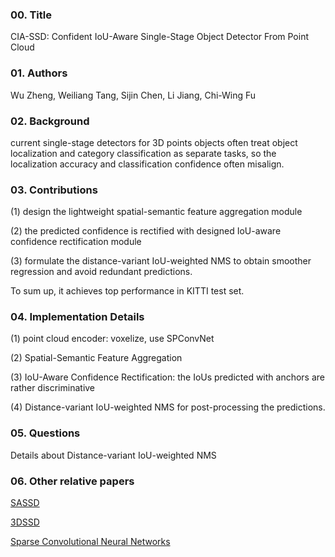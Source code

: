 ### 00. Title
CIA-SSD: Confident IoU-Aware Single-Stage Object Detector From Point Cloud
### 01. Authors
Wu Zheng, Weiliang Tang, Sijin Chen, Li Jiang, Chi-Wing Fu
### 02. Background
current single-stage detectors for 3D points objects often treat object localization and category classification as separate tasks, so the localization accuracy and classification confidence often misalign.
### 03. Contributions
(1) design the lightweight spatial-semantic feature aggregation module

(2) the predicted confidence is rectified with designed IoU-aware confidence rectification module

(3) formulate the distance-variant IoU-weighted NMS to obtain smoother regression and avoid redundant predictions.

To sum up, it achieves top performance in KITTI test set.

### 04. Implementation Details
(1) point cloud encoder: voxelize, use SPConvNet

(2) Spatial-Semantic Feature Aggregation

(3) IoU-Aware Confidence Rectification: the IoUs predicted with anchors are rather discriminative

(4) Distance-variant IoU-weighted NMS for post-processing the predictions.

### 05. Questions
Details about Distance-variant IoU-weighted NMS

### 06. Other relative papers

[SASSD](https://openaccess.thecvf.com/content_CVPR_2020/papers/He_Structure_Aware_Single-Stage_3D_Object_Detection_From_Point_Cloud_CVPR_2020_paper.pdf)

[3DSSD](https://arxiv.org/abs/2002.10187)

[Sparse Convolutional Neural Networks](https://openaccess.thecvf.com/content_cvpr_2015/papers/Liu_Sparse_Convolutional_Neural_2015_CVPR_paper.pdf)